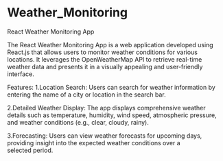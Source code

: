# Weather_Monitoring
React Weather Monitoring App

The React Weather Monitoring App is a web application developed using React.js that allows users to monitor weather conditions for various locations. It leverages the OpenWeatherMap API to retrieve real-time weather data and presents it in a visually appealing and user-friendly interface.

Features:
1.Location Search: Users can search for weather information by entering the name of a city or location in the search bar.

2.Detailed Weather Display: The app displays comprehensive weather details such as temperature, humidity, wind speed, atmospheric pressure, and weather conditions (e.g., clear, cloudy, rainy).

3.Forecasting: Users can view weather forecasts for upcoming days, providing insight into the expected weather conditions over a selected period.
